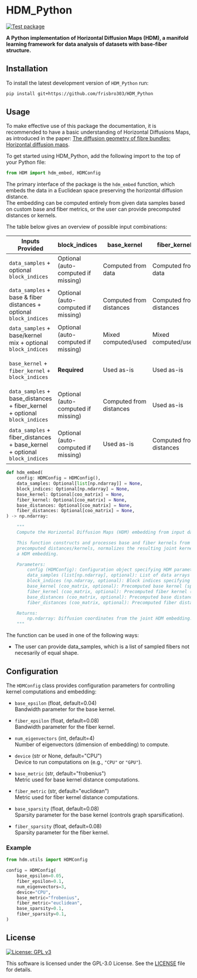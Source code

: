 # HDM_Python
[![Test package](https://github.com/frisbro303/HDM_Python/actions/workflows/test.yml/badge.svg)](https://github.com/frisbro303/HDM_Python/actions/workflows/test.yml)

**A Python implementation of Horizontal Diffusion Maps (HDM), a manifold learning framework for data analysis of datasets with base-fiber structure.**


## Installation
To install the latest development version of `HDM_Python` run:
```bash
pip install git+https://github.com/frisbro303/HDM_Python
```

## Usage
To make effective use of this package the documentation, it is recommended to have a basic understanding of Horizontal Diffusions Maps,
as introduced in the paper: [The diffusion geometry of fibre bundles: Horizontal diffusion maps](https://www.sciencedirect.com/science/article/pii/S1063520318302215).

To get started using HDM_Python, add the following import to the top of your Python file:
```python
from HDM import hdm_embed, HDMConfig
```

The primary interface of the package is the `hdm_embed` function, which embeds the data in a Euclidean space preserving the horizontal diffusion distance.  
The embedding can be computed entirely from given data samples based on custom base and fiber metrics, or the user can provide precomputed distances or kernels.  

The table below gives an overview of possible input combinations:


| Inputs Provided                            | block_indices           | base_kernel             | fiber_kernel            | Notes                                   |
|-------------------------------------------|------------------------|------------------------|-------------------------|----------------------------------------|
| `data_samples` + optional `block_indices` | Optional (auto-computed if missing) | Computed from data     | Computed from data      | Default usage; everything computed     |
| `data_samples` + base & fiber distances + optional `block_indices` | Optional (auto-computed if missing) | Computed from distances| Computed from distances | Use precomputed distances               |
| `data_samples` + base/kernel mix + optional `block_indices` | Optional (auto-computed if missing) | Mixed computed/used    | Mixed computed/used     | Partial kernel overrides allowed       |
| `base_kernel` + `fiber_kernel` + `block_indices` | **Required**          | Used as-is             | Used as-is              | Fully precomputed kernels & partition  |
| `data_samples` + base_distances + fiber_kernel + optional `block_indices` | Optional (auto-computed if missing) | Computed from distances| Used as-is | Hybrid: precomputed base, provided fiber kernel |
| `data_samples` + fiber_distances + base_kernel + optional `block_indices` | Optional (auto-computed if missing) | Used as-is             | Computed from distances | Hybrid: precomputed fiber, provided base kernel |



```python
def hdm_embed(
    config: HDMConfig = HDMConfig(),
    data_samples: Optional[list[np.ndarray]] = None,
    block_indices: Optional[np.ndarray] = None,
    base_kernel: Optional[coo_matrix] = None,
    fiber_kernel: Optional[coo_matrix] = None,
    base_distances: Optional[coo_matrix] = None,
    fiber_distances: Optional[coo_matrix] = None,
) -> np.ndarray:

    """
    Compute the Horizontal Diffusion Maps (HDM) embedding from input data.

    This function constructs and processes base and fiber kernels from the input data or 
    precomputed distances/kernels, normalizes the resulting joint kernel, and computes 
    a HDM embedding.

    Parameters:
        config (HDMConfig): Configuration object specifying HDM parameters.
        data_samples (list[np.ndarray], optional): List of data arrays (e.g., sampled fibers).
        block_indices (np.ndarray, optional): Block indices specifying data partitioning.
        base_kernel (coo_matrix, optional): Precomputed base kernel (spatial proximity).
        fiber_kernel (coo_matrix, optional): Precomputed fiber kernel (fiber similarity).
        base_distances (coo_matrix, optional): Precomputed base distances.
        fiber_distances (coo_matrix, optional): Precomputed fiber distances.

    Returns:
        np.ndarray: Diffusion coordinates from the joint HDM embedding.
    """

```

The function can be used in one of the following ways:
- The user can provide data_samples, which is a list of sampled fibers not necesarily of equal shape. 


## Configuration

The `HDMConfig` class provides configuration parameters for controlling kernel computations and embedding:

- `base_epsilon` (float, default=0.04)  
  Bandwidth parameter for the base kernel.

- `fiber_epsilon` (float, default=0.08)  
  Bandwidth parameter for the fiber kernel.

- `num_eigenvectors` (int, default=4)  
  Number of eigenvectors (dimension of embedding) to compute.

- `device` (str or None, default="CPU")  
  Device to run computations on (e.g., `"CPU"` or `"GPU"`).

- `base_metric` (str, default="frobenius")  
  Metric used for base kernel distance computations.

- `fiber_metric` (str, default="euclidean")  
  Metric used for fiber kernel distance computations.

- `base_sparsity` (float, default=0.08)  
  Sparsity parameter for the base kernel (controls graph sparsification).

- `fiber_sparsity` (float, default=0.08)  
  Sparsity parameter for the fiber kernel.

### Example

```python
from hdm.utils import HDMConfig

config = HDMConfig(
    base_epsilon=0.05,
    fiber_epsilon=0.1,
    num_eigenvectors=3,
    device="CPU",
    base_metric="frobenius",
    fiber_metric="euclidean",
    base_sparsity=0.1,
    fiber_sparsity=0.1,
)
```


## License
[![License: GPL v3](https://img.shields.io/badge/License-GPLv3-blue.svg)](https://www.gnu.org/licenses/gpl-3.0)

This software is licensed under the GPL-3.0 License. See the [LICENSE](https://github.com/frisbro303/SignDNE/blob/2347bf47a35affe612ac8d60e64805a3f1891951/LICENSE) file for details. 




